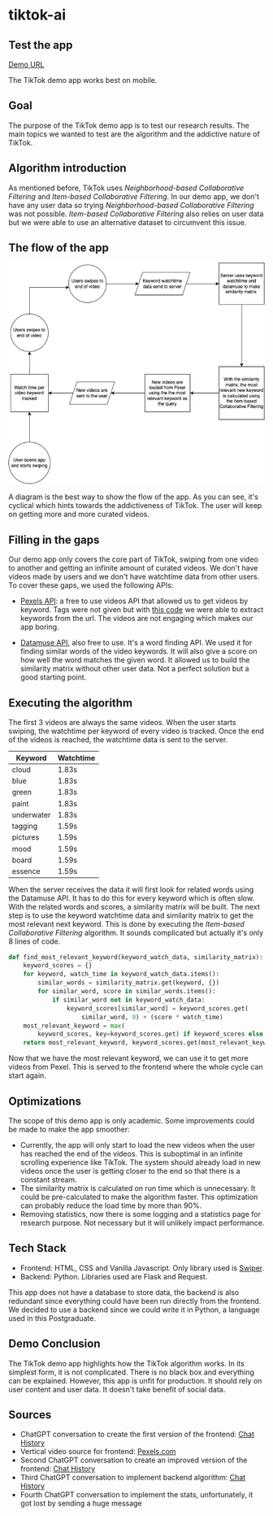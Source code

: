 # tiktok-ai

## Test the app

[Demo URL](https://tiktok-ai.vercel.app/)

The TikTok demo app works best on mobile.

## Goal

The purpose of the TikTok demo app is to test our research results. The main topics we wanted to test are the algorithm and the addictive nature of TikTok.

## Algorithm introduction

As mentioned before, TikTok uses *Neighborhood-based Collaborative Filtering* and *Item-based Collaborative Filtering*. In our demo app, we don't have any user data so trying *Neighborhood-based Collaborative Filtering* was not possible. *Item-based Collaborative Filtering* also relies on user data but we were able to use an alternative dataset to circumvent this issue.

## The flow of the app

![Flow diagram of TikTok demo app](flow.drawio.png)

A diagram is the best way to show the flow of the app. As you can see, it's cyclical which hints towards the addictiveness of TikTok. The user will keep on getting more and more curated videos.

## Filling in the gaps

Our demo app only covers the core part of TikTok, swiping from one video to another and getting an infinite amount of curated videos. We don't have videos made by users and we don't have watchtime data from other users. To cover these gaps, we used the following APIs:

* [Pexels API](https://www.pexels.com/api/): a free to use videos API that allowed us to get videos by keyword. Tags were not given but with [this code](https://github.com/lennertVanSever/tiktok-ai/blob/main/backend/tags.py) we were able to extract keywords from the url. The videos are not engaging which makes our app boring.

* [Datamuse API](https://www.datamuse.com/api/), also free to use. It's a word finding API. We used it for finding similar words of the video keywords. It will also give a score on how well the word matches the given word. It allowed us to build the similarity matrix without other user data. Not a perfect solution but a good starting point.

## Executing the algorithm

The first 3 videos are always the same videos. When the user starts swiping, the watchtime per keyword of every video is tracked. Once the end of the videos is reached, the watchtime data is sent to the server.

| Keyword     | Watchtime |
|-------------|-----------|
| cloud       | 1.83s     |
| blue        | 1.83s     |
| green       | 1.83s     |
| paint       | 1.83s     |
| underwater  | 1.83s     |
| tagging     | 1.59s     |
| pictures    | 1.59s     |
| mood        | 1.59s     |
| board       | 1.59s     |
| essence     | 1.59s     |

When the server receives the data it will first look for related words using the Datamuse API. It has to do this for every keyword which is often slow. With the related words and scores, a similarity matrix will be built. The next step is to use the keyword watchtime data and similarity matrix to get the most relevant next keyword. This is done by executing the *Item-based Collaborative Filtering* algorithm. It sounds complicated but actually it's only 8 lines of code.

```python
def find_most_relevant_keyword(keyword_watch_data, similarity_matrix):
    keyword_scores = {}
    for keyword, watch_time in keyword_watch_data.items():
        similar_words = similarity_matrix.get(keyword, {})
        for similar_word, score in similar_words.items():
            if similar_word not in keyword_watch_data:
                keyword_scores[similar_word] = keyword_scores.get(
                    similar_word, 0) + (score * watch_time)
    most_relevant_keyword = max(
        keyword_scores, key=keyword_scores.get) if keyword_scores else None
    return most_relevant_keyword, keyword_scores.get(most_relevant_keyword, 0)
```

Now that we have the most relevant keyword, we can use it to get more videos from Pexel. This is served to the frontend where the whole cycle can start again.

## Optimizations

The scope of this demo app is only academic. Some improvements could be made to make the app smoother:

- Currently, the app will only start to load the new videos when the user has reached the end of the videos. This is suboptimal in an infinite scrolling experience like TikTok. The system should already load in new videos once the user is getting closer to the end so that there is a constant stream.
- The similarity matrix is calculated on run time which is unnecessary. It could be pre-calculated to make the algorithm faster. This optimization can probably reduce the load time by more than 90%.
- Removing statistics, now there is some logging and a statistics page for research purpose. Not necessary but it will unlikely impact performance.

## Tech Stack

- Frontend: HTML, CSS and Vanilla Javascript. Only library used is [Swiper](https://swiperjs.com/).
- Backend: Python. Libraries used are Flask and Request.

This app does not have a database to store data, the backend is also redundant since everything could have been run directly from the frontend. We decided to use a backend since we could write it in Python, a language used in this Postgraduate.

## Demo Conclusion

The TikTok demo app highlights how the TikTok algorithm works. In its simplest form, it is not complicated. There is no black box and everything can be explained. However, this app is unfit for production. It should rely on user content and user data. It doesn't take benefit of social data.

## Sources

- ChatGPT conversation to create the first version of the frontend: [Chat History](https://chat.openai.com/share/4ef4acad-5c27-4adb-964f-f5b59861cfba)
- Vertical video source for frontend: [Pexels.com](https://www.pexels.com/search/videos/vertical/)
- Second ChatGPT conversation to create an improved version of the frontend: [Chat History](https://chat.openai.com/share/f2c7408c-272c-4f83-bbf7-0d1de0fb6609)
- Third ChatGPT conversation to implement backend algorithm: [Chat History](https://chat.openai.com/share/cbb38538-bbc3-40e2-b0cf-9d5c83938000)
- Fourth ChatGPT conversation to implement the stats, unfortunately, it got lost by sending a huge message
